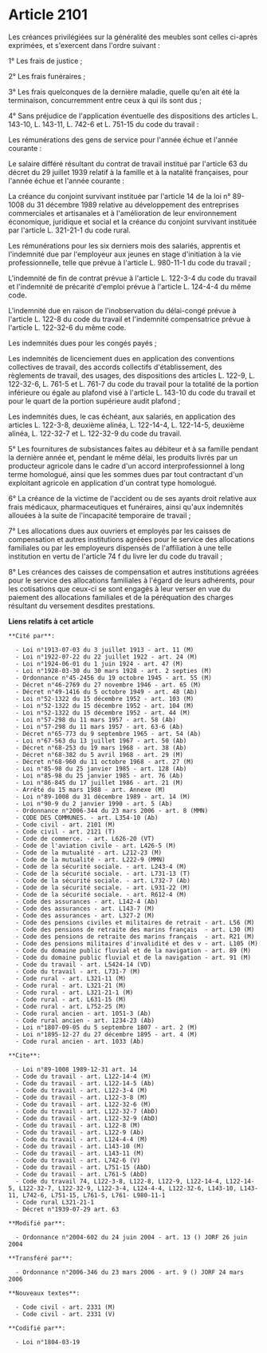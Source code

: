 # Article 2101

Les créances privilégiées sur la généralité des meubles sont celles ci-après exprimées, et s'exercent dans l'ordre suivant :

1° Les frais de justice ;

2° Les frais funéraires ;

3° Les frais quelconques de la dernière maladie, quelle qu'en ait été la terminaison, concurremment entre ceux à qui ils sont
dus ;

4° Sans préjudice de l'application éventuelle des dispositions des articles L. 143-10, L. 143-11, L. 742-6 et L. 751-15 du
code du travail :

Les rémunérations des gens de service pour l'année échue et l'année courante :

Le salaire différé résultant du contrat de travail institué par l'article 63 du décret du 29 juillet 1939 relatif à la
famille et à la natalité françaises, pour l'année échue et l'année courante :

La créance du conjoint survivant instituée par l'article 14 de la loi n° 89-1008 du 31 décembre 1989 relative au
développement des entreprises commerciales et artisanales et à l'amélioration de leur environnement économique, juridique et
social et la créance du conjoint survivant instituée par l'article L. 321-21-1 du code rural.

Les rémunérations pour les six derniers mois des salariés, apprentis et l'indemnité due par l'employeur aux jeunes en stage
d'initiation à la vie professionnelle, telle que prévue à l'article L. 980-11-1 du code du travail ;

L'indemnité de fin de contrat prévue à l'article L. 122-3-4 du code du travail et l'indemnité de précarité d'emploi prévue à
l'article L. 124-4-4 du même code.

L'indemnité due en raison de l'inobservation du délai-congé prévue à l'article L. 122-8 du code du travail et l'indemnité
compensatrice prévue à l'article L. 122-32-6 du même code.

Les indemnités dues pour les congés payés ;

Les indemnités de licenciement dues en application des conventions collectives de travail, des accords collectifs
d'établissement, des règlements de travail, des usages, des dispositions des articles L. 122-9, L. 122-32-6, L. 761-5 et L.
761-7 du code du travail pour la totalité de la portion inférieure ou égale au plafond visé à l'article L. 143-10 du code du
travail et pour le quart de la portion supérieure audit plafond ;

Les indemnités dues, le cas échéant, aux salariés, en application des articles L. 122-3-8, deuxième alinéa,  L. 122-14-4, L.
122-14-5, deuxième alinéa, L. 122-32-7 et L. 122-32-9 du code du travail.

5° Les fournitures de subsistances faites au débiteur et à sa famille pendant la dernière année et, pendant le même délai,
les produits livrés par un producteur agricole dans le cadre d'un accord interprofessionnel à long terme homologué, ainsi que
les sommes dues par tout contractant d'un exploitant agricole en application d'un contrat type homologué.

6° La créance de la victime de l'accident ou de ses ayants droit relative aux frais médicaux, pharmaceutiques et funéraires,
ainsi qu'aux indemnités allouées à la suite de l'incapacité temporaire de travail ;

7° Les allocations dues aux ouvriers et employés par les caisses de compensation et autres institutions agréées pour le
service des allocations familiales ou par les employeurs dispensés de l'affiliation à une telle institution en vertu de
l'article 74 f du livre Ier du code du travail ;

8° Les créances des caisses de compensation et autres institutions agréées pour le service des allocations familiales à
l'égard de leurs adhérents, pour les cotisations que ceux-ci se sont engagés à leur verser en vue du paiement des allocations
familiales et de la péréquation des charges résultant du versement desdites prestations.

**Liens relatifs à cet article**

	**Cité par**:

	  - Loi n°1913-07-03 du 3 juillet 1913 - art. 11 (M)
	  - Loi n°1922-07-22 du 22 juillet 1922 - art. 24 (M)
	  - Loi n°1924-06-01 du 1 juin 1924 - art. 47 (M)
	  - Loi n°1928-03-30 du 30 mars 1928 - art. 2 septies (M)
	  - Ordonnance n°45-2456 du 19 octobre 1945 - art. 55 (M)
	  - Décret n°46-2769 du 27 novembre 1946 - art. 65 (M)
	  - Décret n°49-1416 du 5 octobre 1949 - art. 48 (Ab)
	  - Loi n°52-1322 du 15 décembre 1952 - art. 103 (M)
	  - Loi n°52-1322 du 15 décembre 1952 - art. 104 (M)
	  - Loi n°52-1322 du 15 décembre 1952 - art. 44 (M)
	  - Loi n°57-298 du 11 mars 1957 - art. 58 (Ab)
	  - Loi n°57-298 du 11 mars 1957 - art. 63-6 (Ab)
	  - Décret n°65-773 du 9 septembre 1965 - art. 54 (Ab)
	  - Loi n°67-563 du 13 juillet 1967 - art. 50 (Ab)
	  - Décret n°68-253 du 19 mars 1968 - art. 38 (Ab)
	  - Décret n°68-382 du 5 avril 1968 - art. 29 (M)
	  - Décret n°68-960 du 11 octobre 1968 - art. 27 (M)
	  - Loi n°85-98 du 25 janvier 1985 - art. 128 (Ab)
	  - Loi n°85-98 du 25 janvier 1985 - art. 76 (Ab)
	  - Loi n°86-845 du 17 juillet 1986 - art. 21 (M)
	  - Arrêté du 15 mars 1988 - art. Annexe (M)
	  - Loi n°89-1008 du 31 décembre 1989 - art. 14 (M)
	  - Loi n°90-9 du 2 janvier 1990 - art. 5 (Ab)
	  - Ordonnance n°2006-344 du 23 mars 2006 - art. 8 (MMN)
	  - CODE DES COMMUNES. - art. L354-10 (Ab)
	  - Code civil - art. 2101 (M)
	  - Code civil - art. 2121 (T)
	  - Code de commerce. - art. L626-20 (VT)
	  - Code de l'aviation civile - art. L426-5 (M)
	  - Code de la mutualité - art. L212-23 (M)
	  - Code de la mutualité - art. L222-9 (MMN)
	  - Code de la sécurité sociale. - art. L243-4 (M)
	  - Code de la sécurité sociale. - art. L731-13 (T)
	  - Code de la sécurité sociale. - art. L732-7 (Ab)
	  - Code de la sécurité sociale. - art. L931-22 (M)
	  - Code de la sécurité sociale. - art. R612-4 (M)
	  - Code des assurances - art. L142-4 (Ab)
	  - Code des assurances - art. L143-7 (M)
	  - Code des assurances - art. L327-2 (M)
	  - Code des pensions civiles et militaires de retrait - art. L56 (M)
	  - Code des pensions de retraite des marins français  - art. L30 (M)
	  - Code des pensions de retraite des marins français  - art. R21 (M)
	  - Code des pensions militaires d'invalidité et des v - art. L105 (M)
	  - Code du domaine public fluvial et de la navigation - art. 89 (M)
	  - Code du domaine public fluvial et de la navigation - art. 91 (M)
	  - Code du travail - art. L5424-14 (VD)
	  - Code du travail - art. L731-7 (M)
	  - Code rural - art. L321-11 (M)
	  - Code rural - art. L321-21 (M)
	  - Code rural - art. L321-21-1 (M)
	  - Code rural - art. L631-15 (M)
	  - Code rural - art. L752-25 (M)
	  - Code rural ancien - art. 1051-3 (Ab)
	  - Code rural ancien - art. 1234-23 (Ab)
	  - Loi n°1807-09-05 du 5 septembre 1807 - art. 2 (M)
	  - Loi n°1895-12-27 du 27 décembre 1895 - art. 4 (M)
	  - Code rural ancien - art. 1033 (Ab)

	**Cite**:

	  - Loi n°89-1008 1989-12-31 art. 14
	  - Code du travail - art. L122-14-4 (M)
	  - Code du travail - art. L122-14-5 (Ab)
	  - Code du travail - art. L122-3-4 (M)
	  - Code du travail - art. L122-3-8 (M)
	  - Code du travail - art. L122-32-6 (M)
	  - Code du travail - art. L122-32-7 (AbD)
	  - Code du travail - art. L122-32-9 (AbD)
	  - Code du travail - art. L122-8 (M)
	  - Code du travail - art. L122-9 (Ab)
	  - Code du travail - art. L124-4-4 (M)
	  - Code du travail - art. L143-10 (M)
	  - Code du travail - art. L143-11 (M)
	  - Code du travail - art. L742-6 (V)
	  - Code du travail - art. L751-15 (AbD)
	  - Code du travail - art. L761-5 (AbD)
	  - Code du travail 74, L122-3-8, L122-8, L122-9, L122-14-4, L122-14-5, L122-32-7, L122-32-9, L122-3-4, L124-4-4, L122-32-6, L143-10, L143-11, L742-6, L751-15, L761-5, L761- L980-11-1
	  - Code rural L321-21-1
	  - Décret n°1939-07-29 art. 63

	**Modifié par**:

	  - Ordonnance n°2004-602 du 24 juin 2004 - art. 13 () JORF 26 juin 2004

	**Transféré par**:

	  - Ordonnance n°2006-346 du 23 mars 2006 - art. 9 () JORF 24 mars 2006

	**Nouveaux textes**:

	  - Code civil - art. 2331 (M)
	  - Code civil - art. 2331 (V)

	**Codifié par**:

	  - Loi n°1804-03-19
